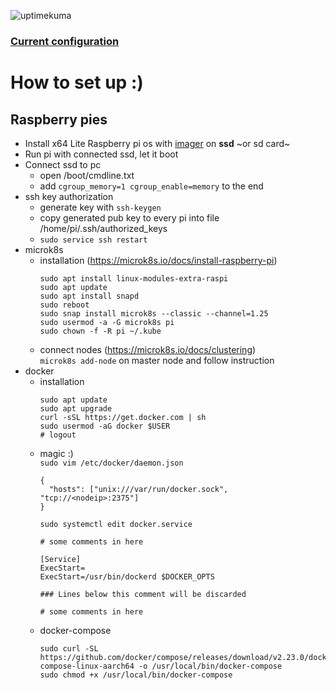 ![uptimekuma](https://cronitor.io/badges/qvJGmZ/production/Y8pbVaC1M32ta4kWoWFWIVExH3A.svg)

### [Current configuration](Configuration.md)

# How to set up :)
## Raspberry pies
- Install x64 Lite Raspberry pi os with [imager](https://www.raspberrypi.com/software/) on **ssd** ~or sd card~
- Run pi with connected ssd, let it boot
- Connect ssd to pc 
  - open /boot/cmdline.txt
  - add `cgroup_memory=1 cgroup_enable=memory` to the end
- ssh key authorization
  - generate key with `ssh-keygen`
  - copy generated pub key to every pi into file /home/pi/.ssh/authorized_keys
  - `sudo service ssh restart`
- microk8s
  - installation (https://microk8s.io/docs/install-raspberry-pi)
    ```
    sudo apt install linux-modules-extra-raspi
    sudo apt update
    sudo apt install snapd
    sudo reboot
    sudo snap install microk8s --classic --channel=1.25
    sudo usermod -a -G microk8s pi
    sudo chown -f -R pi ~/.kube
    ```
  - connect nodes (https://microk8s.io/docs/clustering)  
    `microk8s add-node` on master node and follow instruction
- docker
  - installation
    ```
    sudo apt update
    sudo apt upgrade
    curl -sSL https://get.docker.com | sh
    sudo usermod -aG docker $USER
    # logout
    ```
  - magic :)  
    `sudo vim /etc/docker/daemon.json`  
    ```
    {
      "hosts": ["unix:///var/run/docker.sock", "tcp://<nodeip>:2375"]
    }
    ```  
    `sudo systemctl edit docker.service`  
    ```
    # some comments in here

    [Service]
    ExecStart=
    ExecStart=/usr/bin/dockerd $DOCKER_OPTS

    ### Lines below this comment will be discarded

    # some comments in here
    ```
  - docker-compose
    ```
    sudo curl -SL https://github.com/docker/compose/releases/download/v2.23.0/docker-compose-linux-aarch64 -o /usr/local/bin/docker-compose
    sudo chmod +x /usr/local/bin/docker-compose
    ```
